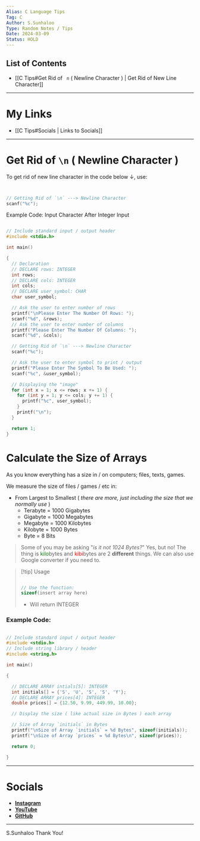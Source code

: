 ```yaml
---
Alias: C Language Tips
Tag: C
Author: S.Sunhaloo
Type: Random Notes / Tips
Date: 2024-03-09
Status: HOLD
---
```


## List of Contents

- [[C Tips#Get Rid of ` n` ( Newline Character ) | Get Rid of New Line Character]]

---

# My Links

- [[C Tips#Socials | Links to Socials]]

---

# Get Rid of `\n` ( Newline Character )

To get rid of new line character in the code below $\downarrow$, use:

```C


// Getting Rid of `\n` ---> Newline Character
scanf("%c");

```

Example Code: Input Character After Integer Input

```C

// Include standard input / output header
#include <stdio.h>

int main()

{
  // Declaration
  // DECLARE rows: INTEGER
  int rows;
  // DECLARE cols: INTEGER
  int cols;
  // DECLARE user_symbol: CHAR
  char user_symbol;

  // Ask the user to enter number of rows
  printf("\nPlease Enter The Number Of Rows: ");
  scanf("%d", &rows);
  // Ask the user to enter number of columns
  printf("Please Enter The Number Of Columns: ");
  scanf("%d", &cols);

  // Getting Rid of `\n` ---> Newline Character
  scanf("%c");

  // Ask the user to enter symbol to print / output
  printf("Please Enter The Symbol To Be Used: ");
  scanf("%c", &user_symbol);

  // Displaying the "image"
  for (int x = 1; x <= rows; x += 1) {
    for (int y = 1; y <= cols; y += 1) {
      printf("%c", user_symbol);
    }
    printf("\n");
  }

  return 1;
}

```

# Calculate the Size of Arrays

As you know everything has a size in / on computers; files, texts, games.

We measure the size of files / games / etc in:

- From Largest to Smallest ( *there are more, just including the size that we normally use* )
	- Terabyte = 1000 Gigabytes
	- Gigabyte = 1000 Megabytes
	- Megabyte = 1000 Kilobytes
	- Kilobyte = 1000 Bytes
	- Byte = 8 Bits

>Some of you may be asking "*is it not 1024 Bytes?*"
>Yes, but no! The thing is <span style="color: green;">kilo</span>bytes and <span style="color: red;">kibi</span>bytes are 2 **different** things.
>We can also use Google converter if you need to.

>[!tip] Usage
>```C
>
>// Use the function:
>sizeof(insert array here)
>
>```
>- Will return INTEGER

### Example Code:

```C

// Include standard input / output header
#include <stdio.h>
// Include string library / header
#include <string.h>

int main()

{

  // DECLARE ARRAY intials[5]: INTEGER
  int initials[] = {'S', 'U', 'S', 'S', 'Y'};
  // DECLARE ARRAY prices[4]: INTEGER
  double prices[] = {12.50, 9.99, 449.99, 10.00};

  // Display the size ( like actual size in Bytes ) each array

  // Size of Array `initials` in Bytes
  printf("\nSize of Array `initials` = %d Bytes", sizeof(initials));
  printf("\nSize of Array `prices` = %d Bytes\n", sizeof(prices));

  return 0;

}

```

---

# Socials

- [**Instagram**](https://www.instagram.com/s.sunhaloo/)
- [**YouTube**](https://www.youtube.com/channel/UCMkQZsuW6eHMhdUObLPSpwg)
- [**GitHub**](https://www.github.com/Sunhaloo)

---

S.Sunhaloo
Thank You!